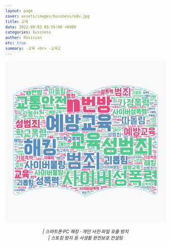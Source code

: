 ```yaml
---
layout: page
cover: assets/images/business/edu.jpg
title: 교육 
date: 2022-09-03 05:55:00 +0900
categories: business
author: Revision
etc: true
summary: -교육 <br> -교육2
---
```


<html>
<body>
<center>
<img src="/assets/images/business/edu.jpg">
<br><br>
<h6 style="display:inline"> | 스마트폰·PC 해킹 · 개인 사진·파일 유출 방지 <br> | 스토킹 방지 등 사생활 완전보호 컨설팅 </h6> </center>

</body>
</html>




 

